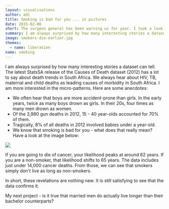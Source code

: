 ```yaml
---
layout: visualisations
author: adi
title: Smoking is bad for you ... in pictures
date: 2015-02-06
short: The surgeon general has been warning us for year. I took a look the at Causes of Death data from 2012. Yep - turns out that it's true.
summary: I am always surprised by how many interesting stories a dataset can tell. The latest StatsSA release of the Causes of Death dataset (2012) has a lot to say about death trends in South Africa.
image: smokers-die-earlier.jpg
themes:
  - name: liberation
name: smoking
---
```


I am always surprised by how many interesting stories a dataset can tell. The latest StatsSA release of the Causes of Death dataset (2012) has a lot to say about death trends in South Africa. We always hear about HIV, TB, maternal and child deaths as leading causes of morbidity in South Africa. I am more interested in the micro-patterns. Here are some anecdotes:

- We often hear that boys are more accident-prone than girls. In the early years, twice as many boys drown as girls. In their 20s, four times as many men drown as women.
- Of the 3,980 gun deaths in 2012, 15 - 40 year-olds accounted for 70% of them.
- Tragically, 8% of all deaths in 2012 involved babies under a year-old.
- We know that smoking is bad for you - what does that really mean? Have a look at the image below:

<img src="/img/articles/smokers-graph.png">

If you are going to die of cancer, your likelihood peaks at around 62 years. If you are a non-smoker, that likelihood shifts to 65 years. The data includes just under 14,000 cancer deaths. From those, we can see that smokers simply don't live as long as non-smokers.

In short, these revelations are nothing new. It is still satisfying to see that the data confirms it.

My next project - is it true that married men do actually live longer than their bachelor counterparts?